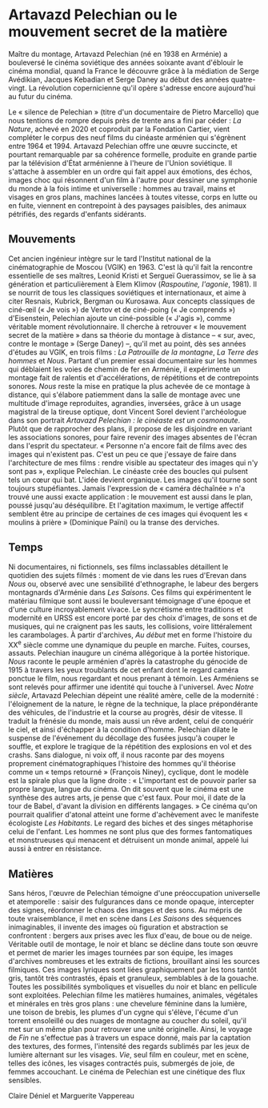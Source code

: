# Artavazd Pelechian ou le mouvement secret de la matière

Maître du montage, Artavazd Pelechian (né en 1938 en Arménie) a bouleversé le cinéma soviétique des années soixante avant d'éblouir le cinéma mondial, quand la France le découvre grâce à la médiation de Serge Avédikian, Jacques Kebadian et Serge Daney au début des années quatre-vingt. La révolution copernicienne qu'il opère s'adresse encore aujourd'hui au futur du cinéma.

Le « silence de Pelechian » (titre d'un documentaire de Pietro Marcello) que nous tentions de rompre depuis près de trente ans a fini par céder : _La Nature_, achevé en 2020 et coproduit par la Fondation Cartier, vient compléter le corpus des neuf films du cinéaste arménien qui s'égrènent entre 1964 et 1994. Artavazd Pelechian offre une œuvre succincte, et pourtant remarquable par sa cohérence formelle, produite en grande partie par la télévision d'État arménienne à l'heure de l'Union soviétique. Il s'attache à assembler en un ordre qui fait appel aux émotions, des échos, images choc qui résonnent d'un film à l'autre pour dessiner une symphonie du monde à la fois intime et universelle : hommes au travail, mains et visages en gros plans, machines lancées à toutes vitesse, corps en lutte ou en fuite, viennent en contrepoint à des paysages paisibles, des animaux pétrifiés, des regards d'enfants sidérants.

## Mouvements

Cet ancien ingénieur intègre sur le tard l'Institut national de la cinématographie de Moscou (VGIK) en 1963. C'est là qu'il fait la rencontre essentielle de ses maîtres, Leonid Kristi et Sergueï Guerassimov, se lie à sa génération et particulièrement à Elem Klimov (_Raspoutine, l'agonie_, 1981). Il se nourrit de tous les classiques soviétiques et internationaux, et aime à citer Resnais, Kubrick, Bergman ou Kurosawa. Aux concepts classiques de ciné-œil (« Je vois ») de Vertov et de ciné-poing (« Je comprends ») d'Eisenstein, Pelechian ajoute un ciné-possible (« J'agis »), comme véritable moment révolutionnaire. Il cherche à retrouver « le mouvement secret de la matière » dans sa théorie du montage à distance – « sur, avec, contre le montage » (Serge Daney) –, qu'il met au point, dès ses années d'études au VGIK, en trois films : _La Patrouille de la montagne_, _La Terre des hommes_ et _Nous_. Partant d'un premier essai documentaire sur les hommes qui déblaient les voies de chemin de fer en Arménie, il expérimente un montage fait de ralentis et d'accélérations, de répétitions et de contrepoints sonores. _Nous_ reste la mise en pratique la plus achevée de ce montage à distance, qui s'élabore patiemment dans la salle de montage avec une multitude d'image reproduites, agrandies, inversées, grâce à un usage magistral de la tireuse optique, dont Vincent Sorel devient l'archéologue dans son portrait _Artavazd Pelechian : le cinéaste est un cosmonaute_. Plutôt que de rapprocher des plans, il propose de les disjoindre en variant les associations sonores, pour faire revenir des images absentes de l'écran dans l'esprit du spectateur. « Personne n'a encore fait de films avec des images qui n'existent pas. C'est un peu ce que j'essaye de faire dans l'architecture de mes films : rendre visible au spectateur des images qui n'y sont pas », explique Pelechian. Le cinéaste crée des boucles qui pulsent tels un cœur qui bat. L'idée devient organique. Les images qu'il tourne sont toujours stupéfiantes. Jamais l'expression de « caméra déchaînée » n'a trouvé une aussi exacte application : le mouvement est aussi dans le plan, poussé jusqu'au déséquilibre. Et l'agitation maximum, le vertige affectif semblent être au principe de certaines de ces images qui évoquent les « moulins à prière » (Dominique Païni) ou la transe des derviches.

## Temps

Ni documentaires, ni fictionnels, ses films inclassables détaillent le quotidien des sujets filmés : moment de vie dans les rues d'Erevan dans _Nous_ ou, observé avec une sensibilité d'ethnographe, le labeur des bergers montagnards d'Arménie dans _Les Saisons_. Ces films qui expérimentent le matériau filmique sont aussi le bouleversant témoignage d'une époque et d'une culture incroyablement vivace. Le syncrétisme entre traditions et modernité en URSS est encore porté par des choix d'images, de sons et de musiques, qui ne craignent pas les sauts, les collisions, voire littéralement les carambolages. À partir d'archives, _Au début_ met en forme l'histoire du XX<sup>e</sup> siècle comme une dynamique du peuple en marche. Fuites, courses, assauts. Pelechian inaugure un cinéma allégorique à la portée historique. _Nous_ raconte le peuple arménien d'après la catastrophe du génocide de 1915 à travers les yeux troublants de cet enfant dont le regard caméra ponctue le film, nous regardant et nous prenant à témoin. Les Arméniens se sont relevés pour affirmer une identité qui touche à l'universel. Avec _Notre siècle_, Artavazd Pelechian dépeint une réalité amère, celle de la modernité : l'éloignement de la nature, le règne de la technique, la place prépondérante des véhicules, de l'industrie et la course au progrès, désir de vitesse. Il traduit la frénésie du monde, mais aussi un rêve ardent, celui de conquérir le ciel, et ainsi d'échapper à la condition d'homme. Pelechian dilate le suspense de l'événement du décollage des fusées jusqu'à couper le souffle, et explore le tragique de la répétition des explosions en vol et des crashs. Sans dialogue, ni voix off, il nous raconte par des moyens proprement cinématographiques l'histoire des hommes qu'il théorise comme un « temps retourné » (François Niney), cyclique, dont le modèle est la spirale plus que la ligne droite : « L'important est de pouvoir parler sa propre langue, langue du cinéma. On dit souvent que le cinéma est une synthèse des autres arts, je pense que c'est faux. Pour moi, il date de la tour de Babel, d'avant la division en différents langages. » Ce cinéma qu'on pourrait qualifier d'atonal atteint une forme d'achèvement avec le manifeste écologiste _Les Habitants_. Le regard des biches et des singes métaphorise celui de l'enfant. Les hommes ne sont plus que des formes fantomatiques et monstrueuses qui menacent et détruisent un monde animal, appelé lui aussi à entrer en résistance.

## Matières

Sans héros, l'œuvre de Pelechian témoigne d'une préoccupation universelle et atemporelle : saisir des fulgurances dans ce monde opaque, intercepter des signes, réordonner le chaos des images et des sons. Au mépris de toute vraisemblance, il met en scène dans _Les Saisons_ des séquences inimaginables, il invente des images où figuration et abstraction se confrontent : bergers aux prises avec les flux d'eau, de boue ou de neige. Véritable outil de montage, le noir et blanc se décline dans toute son œuvre et permet de marier les images tournées par son équipe, les images d'archives nombreuses et les extraits de fictions, brouillant ainsi les sources filmiques. Ces images lyriques sont liées graphiquement par les tons tantôt gris, tantôt très contrastés, épais et granuleux, semblables à de la gouache. Toutes les possibilités symboliques et visuelles du noir et blanc en pellicule sont exploitées. Pelechian filme les matières humaines, animales, végétales et minérales en très gros plans : une chevelure féminine dans la lumière, une toison de brebis, les plumes d'un cygne qui s'élève, l'écume d'un torrent ensoleillé ou des nuages de montagne au coucher du soleil, qu'il met sur un même plan pour retrouver une unité originelle. Ainsi, le voyage de _Fin_ ne s'effectue pas à travers un espace donné, mais par la captation des textures, des formes, l'intensité des regards sublimés par les jeux de lumière alternant sur les visages. _Vie_, seul film en couleur, met en scène, telles des icônes, les visages contractés puis, submergés de joie, de femmes accouchant. Le cinéma de Pelechian est une cinétique des flux sensibles.

Claire Déniel et Marguerite Vappereau
